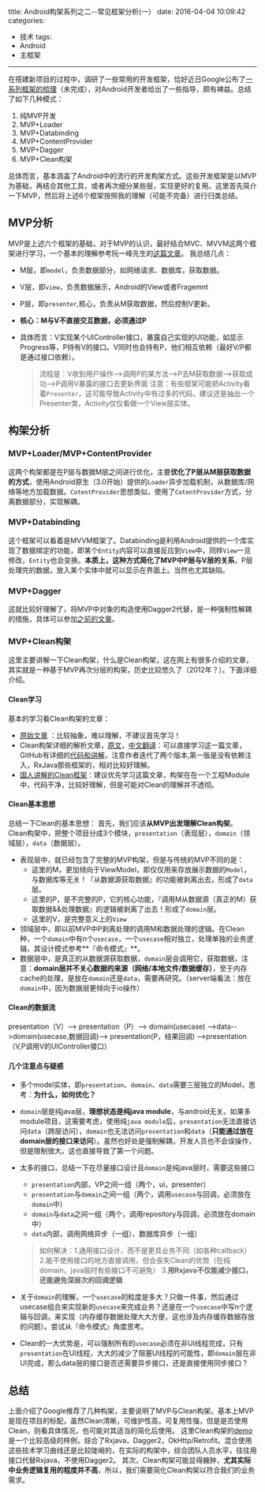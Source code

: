 title: Android构架系列之二--常见框架分析(一）
date: 2016-04-04 10:09:42
categories:
- 技术
tags:
- Android
- 主框架
---

在搭建新项目的过程中，调研了一些常用的开发框架，恰好近日Google公布了[一系列框架的梳理](https://github.com/googlesamples/android-architecture)（未完成），对Android开发者给出了一些指导，颇有裨益。总结了如下几种模式：

1. 纯MVP开发
2. MVP+Loader
3. MVP+Databinding
4. MVP+ContentProvider
5. MVP+Dagger
6. MVP+Clean构架

总体而言，基本涵盖了Android中的流行的开发构架方式。这些开发框架是以MVP为基础，再结合其他工具，或者再次细分某些层，实现更好的复用。这里首先简介一下MVP，然后将上述6个框架按照我的理解（可能不完备）进行归类总结。

## MVP分析
MVP是上述六个框架的基础，对于MVP的认识，最好结合MVC、MVVM这两个框架进行学习，一个基本的理解参考阮一峰先生的[这篇文章](http://www.ruanyifeng.com/blog/2015/02/mvcmvp_mvvm.html)。
我总结几点：

* M层，即`model`，负责数据部分，如网络请求、数据库，获取数据。
* V层，即`view`，负责数据展示，Android的View或者Fragemnt
* P层，即`presenter`,核心，负责从M获取数据，然后控制V更新。
* **核心：M与V不直接交互数据，必须通过P**
* 具体而言：V实现某个UIController接口，暴露自己实现的UI功能，如显示Progress等，P持有V的接口。V同时也会持有P，他们相互依赖（最好V/P都是通过接口依赖）。

	> 流程是：V收到用户操作-->调用P的某方法-->P去M获取数据-->获取成功-->P调用V暴露的接口去更新界面
	> 注意：有些框架可能把Activity看着`Presenter`，这可能导致Activity中有过多的代码，建议还是抽出一个Presenter类，Activity仅仅看做一个View层实体。

## 构架分析

### MVP+Loader/MVP+ContentProvider

这两个构架都是在P层与数据M层之间进行优化，主要**优化了P层从M层获取数据的方式**，使用Android原生（3.0开始）提供的`Loader`异步加载机制，从数据库/网络等地方加载数据。`CotentProvider`思想类似，使用了`CotentProvider`方式，分离数据部分，实现解耦。

### MVP+Databinding

这个框架可以看着是MVVM框架了。Databinding是利用Android提供的一个库实现了数据绑定的功能，即某个`Entity`内容可以直接反应到`View`中，同样`View`一旦修改，`Entity`也会变换。**本质上，这种方式简化了MVP中P层与V层的关系**，P层处理完的数据，放入某个实体中就可以显示在界面上。当然也尤其缺陷。

### MVP+Dagger
这就比较好理解了，将MVP中对象的构造使用Dagger2代替，是一种强制性解耦的措施，具体可以参加[之前的文章](http://limuzhi.com/2016/03/06/Android%E6%B3%A8%E5%85%A5%E6%A1%86%E6%9E%B6Dagger2%E5%AD%A6%E4%B9%A0%E7%AC%94%E8%AE%B0/)。

### MVP+Clean构架
这里主要讲解一下Clean构架，什么是Clean构架，这在网上有很多介绍的文章，其实就是一种基于MVP再次分层的构架，历史比较悠久了（2012年？）。下面详细介绍。

#### Clean学习

基本的学习看Clean构架的文章：

* [原始文章](http://blog.8thlight.com/uncle-bob/2012/08/13/the-clean-architecture.html)
：比较抽象，难以理解，不建议首先学习！
* Clean构架详细的解析文章，[原文](http://fernandocejas.com/2014/09/03/architecting-android-the-clean-way/)，[中文翻译](http://zhuanlan.zhihu.com/p/20001838)：可以直接学习这一篇文章，GitHub有详细的[代码和讲解](https://github.com/android10/Android-CleanArchitecture)，注意作者迭代了两个版本,第一版是没有依赖注入，RxJava那些框架的，相对比较好理解。
* [国人讲解的Clean框架](http://blog.chengdazhi.com/index.php/101)：建议优先学习这篇文章，构架在在一个工程Module中，代码干净，比较好理解，但是可能对Clean的理解并不透彻。

#### Clean基本思想
总结一下Clean的基本思想：
首先，我们应该**从MVP出发理解Clean构架**。
Clean构架中，把整个项目分成3个模块，`presentation`（表现层），`domain`（领域层），`data`（数据层）。

* 表现层中，就已经包含了完整的MVP构架，但是与传统的MVP不同的是：
	* 这里的M，更加倾向于ViewModel，即仅仅用来存放展示数据的`Model`，与数据库等无关！『从数据源获取数据』的功能被剥离出去，形成了`data`层。
	* 这里的P，是不完整的P，它的核心功能，『调用M从数据源（真正的M）获取数据&&处理数据』的逻辑被剥离了出去！形成了`domain`层。
	* 这里的V，是完整意义上的`View`
* 领域层中，即以前MVP中P剥离处理的调用M和数据处理的逻辑。在Clean种，一个`domain`中有n个`usecase`，一个`usecase`相对独立，处理单独的业务逻辑，其设计模式参考**『命令模式』**。
* 数据层中，是真正的从数据源获取数据，`domain`层会调用它，获取数据，注意：**domain层并不关心数据的来源（网络/本地文件/数据缓存）**，至于内存cache的处理，是放在`domain`还是`data`，需要再研究。（server端看法：放在`domain`中，因为数据层更倾向于io操作）

#### Clean的数据流
presentation（V）--> presentation（P）--> domain(usecase) -->data-->domain(usecase,数据回调)--> presentation(P，结果回调) -->presentation（V,P调用V的UIController接口）

#### 几个注意点与疑惑
* 多个model实体，即`presentation`、`domain`、`data`需要三层独立的Model，思考：**为什么，如何优化？**
* `domain`层是纯java层，**理想状态是纯java module**，与android无关。如果多module项目，这需要考虑，使用纯`java module`后，`presentation`无法直接访问`data`（跨层访问），`domain`也无法访问`presentation`和`data`（**只能通过放在domain层的接口来访问**）。虽然也好处是强制解耦，开发人员也不会误操作，但是限制很大。这也直接导致了第一个问题。
* 太多的接口，总结一下在尽量接口设计且`domain`是纯java层时，需要这些接口
	* `presentation`内部，VP之间一组（两个，ui，presenter）
	* `presentation`与`domain`之间一组（两个，调用`usecase`与回调，必须放在`domain`中）
	* `domain`与`data`之间一组（两个，调用repository与回调，必须放在domain中）
	* `data`内部，调用网络异步（一组）、数据库异步（一组）
	
	> 如何解决：1.通用接口设计，而不是更具业务不同（如各种callback）2.能不使用接口的地方直接调用，但会丧失Clean的优势（在纯domain，java层时有些接口不可避免） 3.**用Rxjava不仅能减少接口，还能避免深层次的回调逻辑**
* 关于`domain`的理解，一个`usecase`的粒度是多大？只做一件事，然后通过usecase组合来实现新的`usecase`来完成业务？还是在一个`usecase`中写n个逻辑与回调，来实现（内存缓存数据处理大大方便，这也涉及内存缓存数据存放的问题）。尝试从『命令模式』角度思考。
* Clean的一大优势是，可以强制所有的`usecase`必须在非UI线程完成，只有`presentation`在UI线程，大大的减少了阻塞UI线程的可能性，即`domain`层在非UI完成，那么data层的接口是否还需要异步接口，还是直接使用同步接口？

## 总结
上面介绍了Google推荐了几种构架，主要说明了MVP与Clean构架。基本上MVP是现在项目的标配，虽然Clean清晰，可维护性高，可复用性强，但是是否使用Clean，则看具体情况，也可能对其适当的简化后使用。
这里Clean构架的[demo](https://github.com/android10/Android-CleanArchitecture)是一个比较高级的样例，综合了Rxjava，Dagger2，OkHttp/Retrofit。混合使用这些技术学习曲线还是比较陡峭的，在实际的构架中，综合团队人员水平，往往用接口代替Rxjava，不使用Dagger2。
其次，Clean构架可能显得臃肿，**尤其实际中业务逻辑复用的程度并不高**，所以，我们需要简化Clean构架以符合我们的业务需求。

